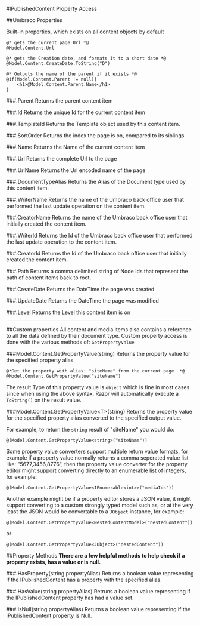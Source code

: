 #IPublishedContent Property Access

##Umbraco Properties

Built-in properties, which exists on all content objects by default

	@* gets the current page Url *@
	@Model.Content.Url
	
	@* gets the Creation date, and formats it to a short date *@
	@Model.Content.CreateDate.ToString("D")
	
	@* Outputs the name of the parent if it exists *@
	@if(Model.Content.Parent != null){
		<h1>@Model.Content.Parent.Name</h1>
	}

###.Parent
Returns the parent content item

###.Id
Returns the unique Id for the current content item

###.TemplateId
Returns the Template object used by this content item.

###.SortOrder
Returns the index the page is on, compared to its siblings

###.Name
Returns the Name of the current content item

###.Url
Returns the complete Url to the page

###.UrlName
Returns the Url encoded name of the page

###.DocumentTypeAlias
Returns the Alias of the Document type used by this content item.

###.WriterName
Returns the name of the Umbraco back office user that performed the last update operation on the content item.

###.CreatorName
Returns the name of the Umbraco back office user that initially created the content item.

###.WriterId
Returns the Id of the Umbraco back office user that performed the last update operation to the content item.

###.CreatorId
Returns the Id of the Umbraco back office user that initially created the content item.

###.Path
Returns a comma delimited string of Node Ids that represent the path of content items back to root.

###.CreateDate
Returns the DateTime the page was created

###.UpdateDate
Returns the DateTime the page was modified

###.Level
Returns the Level this content item is on

-----

##Custom properties
All content and media items also contains a reference to all the data defined by their document type. 
Custom property access is done with the various methods of: `GetPropertyValue`
	
###Model.Content.GetPropertyValue(string)
Returns the property value for the specified property alias 

	@*Get the property with alias: "siteName" from the current page  *@
	@Model.Content.GetPropertyValue("siteName")
	
The result Type of this property value is `object` which is fine in most cases since when using
the above syntax, Razor will automatically execute a `ToString()` on the result value.
	
###Model.Content.GetPropertyValue\<T>(string)
Returns the property value for the specified property alias converted to the specified output value. 

For example, to return the `string` result of "siteName" you would do:

 	@(Model.Content.GetPropertyValue<string>("siteName"))
		 
 Some property value converters support multiple return value formats, for example if a property value
 normally returns a comma seperated value list like: "5677,3456,8776", then the property value
 converter for the property editor might support converting directly to an enumerable list of integers, for example:
 
 	@(Model.Content.GetPropertyValue<IEnumerable<int>>("mediaIds"))

Another example might be if a property editor stores a JSON value, it might support converting to a custom 
strongly typed model such as, or at the very least the JSON would be convertable to a `JObject` instance, for example:

 	@(Model.Content.GetPropertyValue<NestedContentModel>("nestedContent"))
		 
 or
 
 	@(Model.Content.GetPropertyValue<JObject>("nestedContent"))

##Property Methods
**There are a few helpful methods to help check if a property exists, has a value or is null.**

###.HasProperty(string propertyAlias)
Returns a boolean value representing if the IPublishedContent has a property with the specified alias.

###.HasValue(string propertyAlias)
Retruns a boolean value representing if the IPublishedContent property has had a value set.

###.IsNull(string propertyAlias)
Returns a boolean value representing if the IPublishedContent property is Null.
